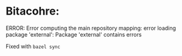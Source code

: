 # Bitacohre:

ERROR: Error computing the main repository mapping: error loading package 'external': Package 'external' contains errors

Fixed with `bazel sync` 
